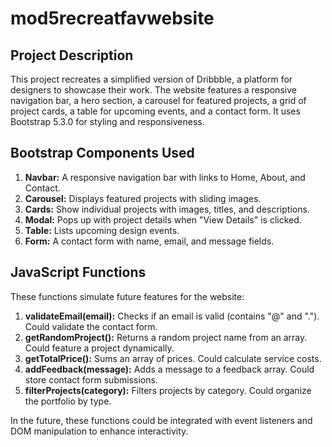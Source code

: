 # mod5recreatfavwebsite
## Project Description
This project recreates a simplified version of Dribbble, a platform for designers to showcase their work. The website features a responsive navigation bar, a hero section, a carousel for featured projects, a grid of project cards, a table for upcoming events, and a contact form. It uses Bootstrap 5.3.0 for styling and responsiveness.

## Bootstrap Components Used
1. **Navbar:** A responsive navigation bar with links to Home, About, and Contact.
2. **Carousel:** Displays featured projects with sliding images.
3. **Cards:** Show individual projects with images, titles, and descriptions.
4. **Modal:** Pops up with project details when "View Details" is clicked.
5. **Table:** Lists upcoming design events.
6. **Form:** A contact form with name, email, and message fields.

## JavaScript Functions
These functions simulate future features for the website:
1. **validateEmail(email):** Checks if an email is valid (contains "@" and "."). Could validate the contact form.
2. **getRandomProject():** Returns a random project name from an array. Could feature a project dynamically.
3. **getTotalPrice():** Sums an array of prices. Could calculate service costs.
4. **addFeedback(message):** Adds a message to a feedback array. Could store contact form submissions.
5. **filterProjects(category):** Filters projects by category. Could organize the portfolio by type.

In the future, these functions could be integrated with event listeners and DOM manipulation to enhance interactivity.
